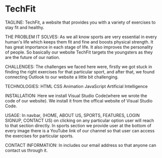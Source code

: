 # TechFit

TAGLINE:
TechFit, a website that provides you with a variety of exercises to stay fit and healthy.

THE PROBLEM IT SOLVES:
As we all know sports are very essential in every human's life which keeps them fit and fine and boosts physical strength. It has great importance in each stage of life. It also improves the personality of people. So basically our website TechFit targets the youngsters as they are the future of our nation.

CHALLENGES:
The challenges we faced here were, firstly we got stuck in finding the right exercises for that particular sport, and after that, we found connecting Outlook to our website a little bit challenging.

TECHNOLOGIES:
HTML
CSS Animation
JavaScript
Artificial Intelligence

INSTALLATION: 
Here we install Visual Studio Code(where we wrote the code of our website). We install it from the offical website of Visual Studio Code.

USAGE:
In navbar, (HOME, ABOUT US, SPORTS, FEATURES, LOGIN SIGNUP, CONTACT US) on clicking on any particular option user will reach to that section directly. In sports section we provide user at the bottom of every image there is a YouTube link of our channel so that user can access the exercises for particular sports.

CONTACT INFORMATION:
In includes our email address so that anyone can contact us through it.
